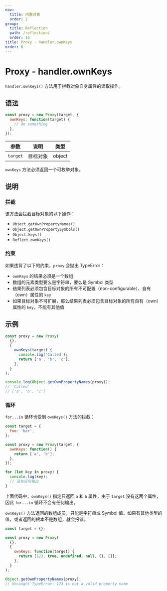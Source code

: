 ```yaml
---
nav:
  title: 内置对象
  order: 2
group:
  title: Reflection
  path: /reflection/
  order: 16
title: Proxy - handler.ownKeys
order: 6
---
```


# Proxy - handler.ownKeys

`handler.ownKeys()` 方法用于拦截对象自身属性的读取操作。

## 语法

```js
const proxy = new Proxy(target, {
  ownKeys: function(target) {
    // do something
  },
});
```

| 参数     | 说明     | 类型   |
| -------- | -------- | ------ |
| `target` | 目标对象 | object |

`ownKeys` 方法必须返回一个可枚举对象。

## 说明

### 拦截

该方法会拦截目标对象的以下操作：

- `Object.getOwnPropertyNames()`
- `Object.getOwnPropertySymbols()`
- `Object.keys()`
- `Reflect.ownKeys()`

### 约束

如果违背了以下的约束，`proxy` 会抛出 TypeError：

- `ownKeys` 的结果必须是一个数组
- 数组的元素类型要么是字符串，要么是 Symbol 类型
- 结果列表必须包含目标对象的所有不可配置（non-configurable）、自有（own）属性的 `key`
- 如果目标对象不可扩展，那么结果列表必须包含目标对象的所有自有（own）属性的 `key`，不能有其他值

## 示例

```js
const proxy = new Proxy(
  {},
  {
    ownKeys(target) {
      console.log('Called');
      return ['a', 'b', 'c'];
    },
  }
);

console.log(Object.getOwnPropertyNames(proxy));
// 'Called'
// ['a', 'b', 'c']
```

### 循环

`for...in` 循环也受到 `ownKeys()` 方法的拦截：

```js
const target = {
  foo: 'bar',
};

const proxy = new Proxy(target, {
  ownKeys: function() {
    return ['a', 'b'];
  },
});

for (let key in proxy) {
  console.log(key);
  // 没有任何输出
}
```

上面代码中，`ownKeys()` 指定只返回 `a` 和 `b` 属性，由于 `target` 没有这两个属性，因此 `for...in` 循环不会有任何输出。

`ownKeys()` 方法返回的数组成员，只能是字符串或 Symbol 值。如果有其他类型的值，或者返回的根本不是数组，就会报错。

```js
const target = {};

const proxy = new Proxy(
  {},
  {
    ownKeys: function(target) {
      return [123, true, undefined, null, {}, []];
    },
  }
);

Object.getOwnPropertyNames(proxy);
// Uncaught TypeError: 123 is not a valid property name
```
